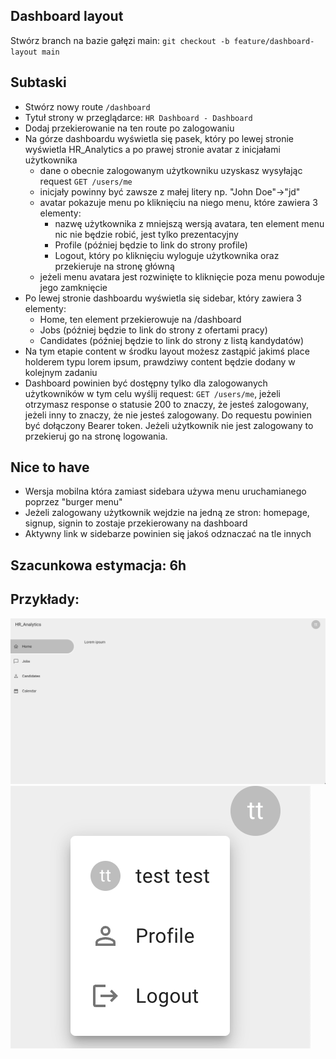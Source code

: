 ## Dashboard layout

Stwórz branch na bazie gałęzi main:
`git checkout -b feature/dashboard-layout main`

## Subtaski

- Stwórz nowy route `/dashboard`
- Tytuł strony w przeglądarce: `HR Dashboard - Dashboard`
- Dodaj przekierowanie na ten route po zalogowaniu
- Na górze dashboardu wyświetla się pasek, który po lewej stronie wyświetla HR_Analytics a po prawej stronie avatar z inicjałami użytkownika
  - dane o obecnie zalogowanym użytkowniku uzyskasz wysyłając request `GET /users/me`
  - inicjały powinny być zawsze z małej litery np. "John Doe"->"jd"
  - avatar pokazuje menu po kliknięciu na niego menu, które zawiera 3 elementy:
    - nazwę użytkownika z mniejszą wersją avatara, ten element menu nic nie będzie robić, jest tylko prezentacyjny
    - Profile (później będzie to link do strony profile)
    - Logout, który po kliknięciu wyloguje użytkownika oraz przekieruje na stronę główną
  - jeżeli menu avatara jest rozwinięte to kliknięcie poza menu powoduje jego zamknięcie
- Po lewej stronie dashboardu wyświetla się sidebar, który zawiera 3 elementy:
  - Home, ten element przekierowuje na /dashboard
  - Jobs (później będzie to link do strony z ofertami pracy)
  - Candidates (później będzie to link do strony z listą kandydatów)
- Na tym etapie content w środku layout możesz zastąpić jakimś place holderem typu lorem ipsum, prawdziwy content będzie dodany w kolejnym zadaniu
- Dashboard powinien być dostępny tylko dla zalogowanych użytkowników w tym celu wyślij request:
  `GET /users/me`, jeżeli otrzymasz response o statusie 200 to znaczy, że jesteś zalogowany, jeżeli inny to znaczy, że nie jesteś zalogowany.
  Do requestu powinien być dołączony Bearer token.
  Jeżeli użytkownik nie jest zalogowany to przekieruj go na stronę logowania.

## Nice to have
- Wersja mobilna która zamiast sidebara używa menu uruchamianego poprzez "burger menu"
- Jeżeli zalogowany użytkownik wejdzie na jedną ze stron: homepage, signup, signin to zostaje przekierowany na dashboard
- Aktywny link w sidebarze powinien się jakoś odznaczać na tle innych

## Szacunkowa estymacja: 6h

## Przykłady:

![Dashboard layout](./dashboard-layout.png "Dashboard layout")
![Avatar menu](./avatar-menu.png "Avatar menu")

